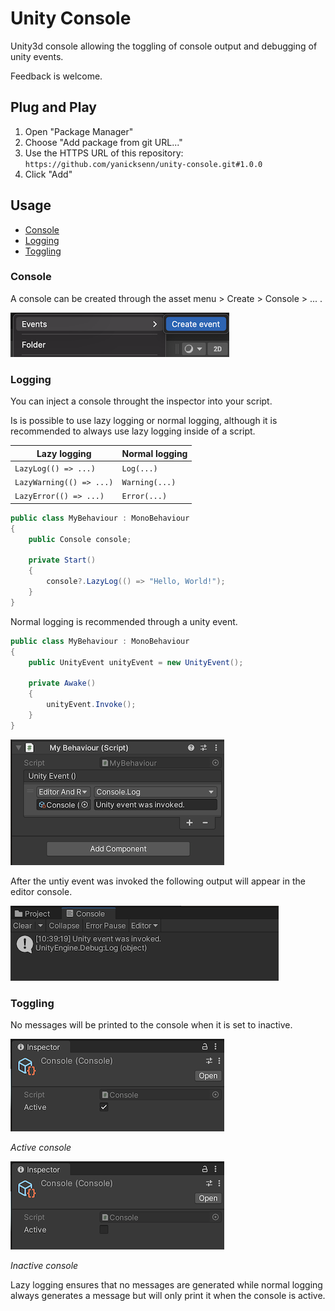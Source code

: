 # Unity Console
Unity3d console allowing the toggling of console output and debugging of unity events.

Feedback is welcome.

## Plug and Play
1. Open "Package Manager"
2. Choose "Add package from git URL..."
3. Use the HTTPS URL of this repository:
   `https://github.com/yanicksenn/unity-console.git#1.0.0`
4. Click "Add"

## Usage
- [Console](#user-content-console)
- [Logging](#user-content-logging)
- [Toggling](#user-content-toggling)

### Console

A console can be created through the asset menu > Create > Console > ... .

![Asset menu](./Documentation/asset-menu.png)

### Logging

You can inject a console throught the inspector into your script.

Is is possible to use lazy logging or normal logging, although it is recommended to always use lazy logging inside of a script.

| Lazy logging             | Normal logging |
|--------------------------|----------------|
| `LazyLog(() => ...)`     | `Log(...)`     |
| `LazyWarning(() => ...)` | `Warning(...)` |
| `LazyError(() => ...)`   | `Error(...)`   |


```c#
public class MyBehaviour : MonoBehaviour
{
    public Console console;
    
    private Start()
    {
        console?.LazyLog(() => "Hello, World!");
    }
}
```

Normal logging is recommended through a unity event.

```c#
public class MyBehaviour : MonoBehaviour
{
    public UnityEvent unityEvent = new UnityEvent();
    
    private Awake()
    {
        unityEvent.Invoke();
    }
}
```

![Unity event](./Documentation/unity-event.png)

After the untiy event was invoked the following output will appear in the editor console.

![Output](./Documentation/output.png)

### Toggling

No messages will be printed to the console when it is set to inactive.

![Toggle active](./Documentation/toggle-active.png)

_Active console_

![Toggle inactive](./Documentation/toggle-inactive.png)

_Inactive console_

Lazy logging ensures that no messages are generated while normal logging always generates a message but will only print it when the console is active.

